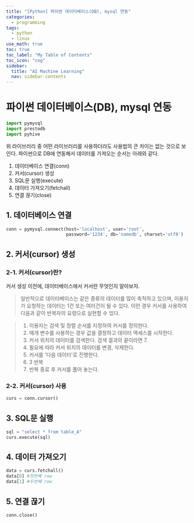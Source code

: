 ```yaml
---
title: "[Python] 파이썬 데이터베이스(DB), mysql 연동" 
categories:
  - programming
tags:
  - python
  - linux
use_math: true
toc: true
toc_label: "My Table of Contents"
toc_icon: "cog"
sidebar:
  title: "AI Machine Learning"
  nav: sidebar-contents
---
```



# 파이썬 데이터베이스(DB), mysql 연동

```python
import pymysql
import prestodb
import pyhive
```

위 라이브러리 중 어떤 라이브러리를 사용하더라도 사용법의 큰 차이는 없는 것으로 보인다. 
파이썬으로 DB에 연동해서 데이터를 가져오는 순서는 아래와 같다.

1. 데이터베이스 연결(conn)
2. 커서(cursor) 생성
3. SQL문 실행(execute)
4. 데이터 가져오기(fetchall)
5. 연결 끊기(close)

## 1. 데이터베이스 연결

```python
conn = pymysql.connect(host='localhost', user='root', 
                       password='1234', db='namedb', charset='utf8')
```

## 2. 커서(cursor) 생성

### 2-1. 커서(cursor)란?

커서 생성 이전에, 데이터베이스에서 커서란 무엇인지 알아보자.

> 일반적으로 데이터베이스는 같은 종류의 데이터를 많이 축적하고 있으며, 이용지가 요청하는 데이터는 1건 또는 여러건이 될 수 있다. 이런 경우 커서를 사용하여 다음과 같이 반복자의 요령으로 실현할 수 있다. 

> 1. 이용자는 검색 및 정렬 순서를 지정하여 커서를 정의한다.
> 2. 매개 변수를 사용하는 경우 값을 결정하고 데이터 액세스를 시작한다.
> 3. 커서 위치의 데이터를 검색한다. 검색 결과의 끝이라면 7.
> 4. 필요에 따라 커서 위치의 데이터를 변경, 삭제한다.
> 5. 커서를 '다음 데이터'로 진행한다.
> 6. 3 반복
> 7. 반복 종료 후 커서를 풀어 놓는다.

### 2-2. 커서(cursor) 사용

```python
curs = conn.cursor()
```

## 3. SQL문 실행

```python
sql = "select * from table_A"
curs.execute(sql)
```

## 4. 데이터 가져오기

```python
data = curs.fetchall()
data[0] #첫번째 row
data[1] #두번째 row
```

## 5. 연결 끊기

```python
conn.close()
```
